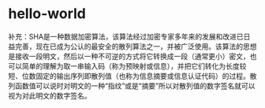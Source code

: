 hello-world
===================================


补充：SHA是一种数据加密算法，该算法经过加密专家多年来的发展和改进已日益完善，现在已成为公认的最安全的散列算法之一，并被广泛使用。该算法的思想是接收一段明文，然后以一种不可逆的方式将它转换成一段（通常更小）密文，也可以简单的理解为取一串输入码（称为预映射或信息），并把它们转化为长度较短、位数固定的输出序列即散列值（也称为信息摘要或信息认证代码）的过程。散列函数值可以说时对明文的一种“指纹”或是“摘要”所以对散列值的数字签名就可以视为对此明文的数字签名。

